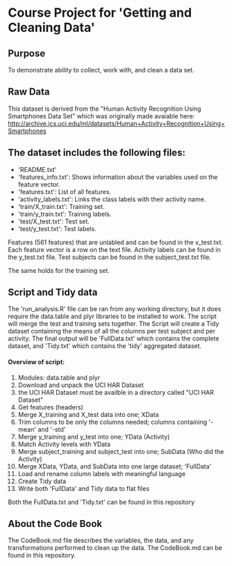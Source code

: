   

# Course Project for 'Getting and Cleaning Data'
## Purpose
To demonstrate ability to collect, work with, and clean a data set.

## Raw Data

This dataset is derived from the "Human Activity Recognition Using Smartphones Data Set" which was originally made avaiable here: http://archive.ics.uci.edu/ml/datasets/Human+Activity+Recognition+Using+Smartphones

## The dataset includes the following files:

- 'README.txt'
- 'features_info.txt': Shows information about the variables used on the feature vector.
- 'features.txt': List of all features.
- 'activity_labels.txt': Links the class labels with their activity name.
- 'train/X_train.txt': Training set.
- 'train/y_train.txt': Training labels.
- 'test/X_test.txt': Test set.
- 'test/y_test.txt': Test labels.

Features (561 features) that are unlabled and can be found in the x_test.txt. Each feature vector is a row on the text file.
Activity labels can be found in the y_test.txt file.
Test subjects can be found in the subject_test.txt file.

The same holds for the training set.

## Script and Tidy data
The 'run_analysis.R' file can be ran from any working directory, but it does require the data.table and plyr libraries to be installed to work. The script will merge the test and training sets together. The Script will create a Tidy dataset containing the means of all the columns per test subject and per activity. The final output will be 'FullData.txt' which contains the complete dataset, and 'Tidy.txt' which contains the 'tidy' aggregated dataset.

#### Overview of script:
1. Modules: data.table and plyr
2. Download and unpack the UCI HAR Dataset
3. the UCI HAR Dataset must be availble in a directory called "UCI HAR Dataset"
4. Get features (headers)
5. Merge X_training and X_test data into one; XData
6. Trim columns to be only the columns needed; columns containing '-mean' and '-std'
7. Merge y_training and y_test into one; YData (Activity)
8. Match Activity levels with YData
9. Merge subject_training and subject_test into one; SubData  (Who did the Activity)
10. Merge XData, YData, and SubData into one large dataset; 'FullData'
11. Load and rename column labels with meaningful language
12. Create Tidy data
13. Write both 'FullData' and Tidy data to flat files

Both the FullData.txt and 'Tidy.txt' can be found in this repository

## About the Code Book
The CodeBook.md file describes the variables, the data, and any transformations performed to clean up the data.
The CodeBook.md can be found in this repository.
